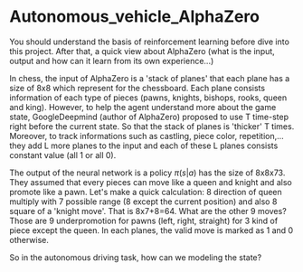 # Autonomous_vehicle_AlphaZero

You should understand the basis of reinforcement learning before dive into this project. After that, a quick view about AlphaZero (what is the input, output and how can it learn from its own experience...)

In chess, the input of AlphaZero is a 'stack of planes' that each plane has a size of 8x8 which represent for the chessboard. Each plane consists information of each type of pieces (pawns, knights, bishops, rooks, queen and king). However, to help the agent understand more about the game state, GoogleDeepmind (author of AlphaZero) proposed to use T time-step right before the current state. So that the stack of planes is 'thicker' T times. Moreover, to track informations such as castling, piece color, repetition,... they add L more planes to the input and each of these L planes consists constant value (all 1 or all 0). 

The output of the neural network is a policy $\pi(s|a)$ has the size of 8x8x73. They assumed that every pieces can move like a queen and knight and also promote like a pawn. Let's make a quick calculation: 8 direction of queen multiply with 7 possible range (8 except the current position) and also 8 square of a 'knight move'. That is 8x7+8=64. What are the other 9 moves? Those are 9 underpromotion for pawns (left, right, straight) for 3 kind of piece except the queen. In each planes, the valid move is marked as 1 and 0 otherwise.

So in the autonomous driving task, how can we modeling the state?
